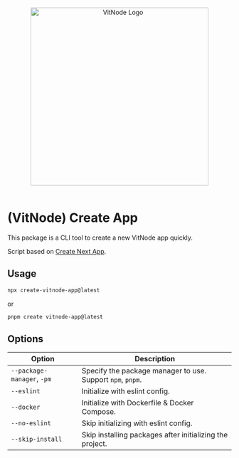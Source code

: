 <p align="center">
  <br>
  <a href="https://vitnode.com/" target="_blank">
    <picture>
      <source media="(prefers-color-scheme: dark)" srcset="https://raw.githubusercontent.com/VitNode/vitnode/canary/assets/vitnode_logo_dark.svg">
      <source media="(prefers-color-scheme: light)" srcset="https://raw.githubusercontent.com/VitNode/vitnode/canary/assets/vitnode_logo_light.svg">
      <img alt="VitNode Logo" src="https://raw.githubusercontent.com/VitNode/vitnode/canary/assets/vitnode_logo_light.svg" width="400">
    </picture>
  </a>
  <br>
  <br>
</p>

# (VitNode) Create App

This package is a CLI tool to create a new VitNode app quickly.

Script based on [Create Next App](https://nextjs.org/).

## Usage

```bash
npx create-vitnode-app@latest
```

or

```bash
pnpm create vitnode-app@latest
```

## Options

| Option                     | Description                                                |
| -------------------------- | ---------------------------------------------------------- |
| `--package-manager`, `-pm` | Specify the package manager to use. Support `npm`, `pnpm`. |
| `--eslint`                 | Initialize with eslint config.                             |
| `--docker`                 | Initialize with Dockerfile & Docker Compose.               |
| `--no-eslint`              | Skip initializing with eslint config.                      |
| `--skip-install`           | Skip installing packages after initializing the project.   |
